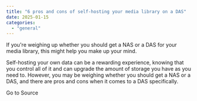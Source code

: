 ```yaml
---
title: "6 pros and cons of self-hosting your media library on a DAS"
date: 2025-01-15
categories: 
  - "general"
---
```


If you're weighing up whether you should get a NAS or a DAS for your media library, this might help you make up your mind.

Self-hosting your own data can be a rewarding experience, knowing that you control all of it and can upgrade the amount of storage you have as you need to. However, you may be weighing whether you should get a NAS or a DAS, and there are pros and cons when it comes to a DAS specifically.

Go to Source
